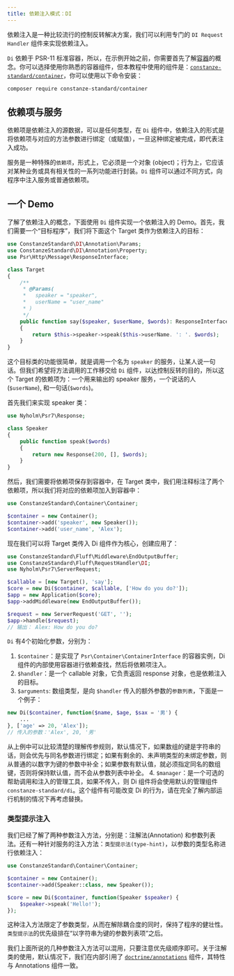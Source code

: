 ```yaml
---
title: 依赖注入模式：DI
---
```


依赖注入是一种比较流行的控制反转解决方案，我们可以利用专门的 `DI Request Handler` 组件来实现依赖注入。

`Di` 依赖于 PSR-11 标准容器，所以，在示例开始之前，你需要首先了解[容器](https://www.php-fig.org/psr/psr-11/)的概念。你可以选择使用你熟悉的容器组件，但本教程中使用的组件是：[`constanze-standard/container`](https://github.com/constanze-standard/container)，你可以使用以下命令安装：
```sh
composer require constanze-standard/container
```

## 依赖项与服务
依赖项是依赖注入的源数据，可以是任何类型，在 `Di` 组件中，依赖注入的形式是将依赖项与对应的方法参数进行绑定（或赋值），一旦这种绑定被完成，即代表注入成功。

服务是一种特殊的`依赖项`，形式上，它必须是一个对象 (object)；行为上，它应该对某种业务或具有相关性的一系列功能进行封装。`Di` 组件可以通过不同方式，向程序中注入服务或普通依赖项。

## 一个 Demo
了解了依赖注入的概念，下面使用 `Di` 组件实现一个依赖注入的 Demo。首先，我们需要一个“目标程序”，我们将下面这个 Target 类作为依赖注入的目标：
```php
use ConstanzeStandard\DI\Annotation\Params;
use ConstanzeStandard\DI\Annotation\Property;
use Psr\Http\Message\ResponseInterface;

class Target
{
    /**
     * @Params(
     *   speaker = "speaker",
     *   userName = "user_name"
     * )
     */
    public function say($speaker, $userName, $words): ResponseInterface
    {
        return $this->speaker->speak($this->userName. ': '. $words);
    }
}
```

这个目标类的功能很简单，就是调用一个名为 `speaker` 的服务，让某人说一句话。但我们希望将方法调用的工作移交给 `Di` 组件，以达控制反转的目的，所以这个 Target 的依赖项为：一个用来输出的 speaker 服务，一个说话的人(`$userName`), 和一句话(`$words`)。

首先我们来实现 speaker 类：
```php
use Nyholm\Psr7\Response;

class Speaker
{
    public function speak($words)
    {
        return new Response(200, [], $words);
    }
}
```

然后，我们需要将依赖项保存到容器中，在 Target 类中，我们用注释标注了两个依赖项，所以我们将对应的依赖项加入到容器中：
```php
use ConstanzeStandard\Container\Container;

$container = new Container();
$container->add('speaker', new Speaker());
$container->add('user_name', 'Alex');
```

现在我们可以将 Target 类传入 Di 组件作为核心，创建应用了：
```php
use ConstanzeStandard\Fluff\Middleware\EndOutputBuffer;
use ConstanzeStandard\Fluff\RequestHandler\DI;
use Nyholm\Psr7\ServerRequest;

$callable = [new Target(), 'say'];
$core = new Di($container, $callable, ['How do you do?']);
$app = new Application($core);
$app->addMiddleware(new EndOutputBuffer());

$request = new ServerRequest('GET', '');
$app->handle($request);
// 输出： Alex: How do you do?
```
`Di` 有4个初始化参数，分别为：
1. `$container`：是实现了 `Psr\Container\ContainerInterface` 的容器实例，Di 组件的内部使用容器进行依赖查找，然后将依赖项注入。
2. `$handler`：是一个 callable 对象，它负责返回 response 对象，也是依赖注入的目标。
3. `$arguments`: 数组类型，是向 `$handler` 传入的额外参数的`参数列表`，下面是一个例子：
```php
new Di($container, function($name, $age, $sax = '男') {
    ...
}, ['age' => 20, 'Alex']);
// 传入的参数：'Alex', 20, '男'
```
从上例中可以比较清楚的理解传参规则，默认情况下，如果数组的键是字符串的话，则会优先与同名参数进行绑定；如果有剩余的、未声明类型的未绑定参数，则从普通的以数字为键的参数中补全；如果参数有默认值，就必须指定同名的数组键，否则将保持默认值，而不会从参数列表中补全。
4. `$manager`：是一个可选的帮助调用和注入的管理工具，如果不传入，则 Di 组件将会使用默认的管理组件 `constanze-standard/di`。这个组件有可能改变 Di 的行为，请在完全了解内部运行机制的情况下再考虑替换。

### 类型提示注入
我们已经了解了两种参数注入方法，分别是：注解法(Annotation) 和参数列表法。还有一种针对服务的注入方法：`类型提示法(type-hint)`，以参数的类型名称进行依赖注入：
```php
use ConstanzeStandard\Container\Container;

$container = new Container();
$container->add(Speaker::class, new Speaker());

$core = new Di($container, function(Speaker $speaker) {
    $speaker->speak('Hello!');
});
```
这种注入方法限定了参数类型，从而在解除耦合度的同时，保持了程序的健壮性。`类型提示法`的优先级排在“以字符串为键的参数列表项”之后。

我们上面所说的几种参数注入方法可以混用，只要注意优先级顺序即可。关于注解类的使用，默认情况下，我们在内部引用了 [`doctrine/annotations`](https://www.doctrine-project.org/projects/doctrine-annotations/en/latest/index.html) 组件，其特性与 Annotations 组件一致。